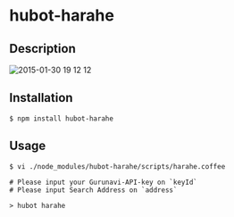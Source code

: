 hubot-harahe
================

Description
-----------

![2015-01-30 19 12 12](https://cloud.githubusercontent.com/assets/71396/5974138/1a1f3f62-a8b4-11e4-995d-a895814bf314.png)

Installation
-----------

```console
$ npm install hubot-harahe
```

Usage
-----------

```console
$ vi ./node_modules/hubot-harahe/scripts/harahe.coffee

# Please input your Gurunavi-API-key on `keyId`
# Please input Search Address on `address`

> hubot harahe
```
